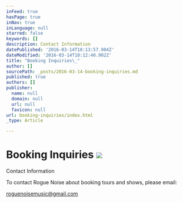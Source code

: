 ```yaml
---
inFeed: true
hasPage: true
inNav: true
inLanguage: null
starred: false
keywords: []
description: Contact Information
datePublished: '2016-03-14T18:13:57.904Z'
dateModified: '2016-03-14T18:12:40.902Z'
title: "Booking Inquiries\_"
author: []
sourcePath: _posts/2016-03-14-booking-inquiries.md
published: true
authors: []
publisher:
  name: null
  domain: null
  url: null
  favicon: null
url: booking-inquiries/index.html
_type: Article

---
```

# Booking Inquiries ![](https://s3-us-west-2.amazonaws.com/the-grid-img/p/6ae2ecc230aebb983da285478df341826738fefa.jpg)

Contact Information

To contact Rogue Noise about booking tours and shows, please email:

roguenoisemusic@gmail.com